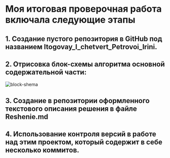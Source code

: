 # **Моя итоговая проверочная работа включала следующие этапы**  

## 1. Создание пустого репозитория в GitHub под названием **Itogovay_I_chetvert_Petrovoi_Irini**.
  
## 2. Отрисовка блок-схемы алгоритма основной содержательной части:
![block-shema](block-shema.png)  

## 3. Создание в репозитории оформленного текстового описания решения в файле **Reshenie.md**

## 4. Использование контроля версий в работе над этим проектом, который содержит в себе несколько коммитов.

